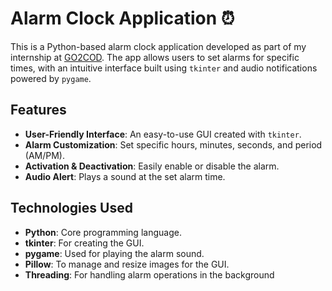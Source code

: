 # Alarm Clock Application ⏰

This is a Python-based alarm clock application developed as part of my internship at [GO2COD](https://go2cod.com.et/).
The app allows users to set alarms for specific times, with an intuitive interface built 
using `tkinter` and audio notifications powered by `pygame`.

## Features
- **User-Friendly Interface**: An easy-to-use GUI created with `tkinter`.
- **Alarm Customization**: Set specific hours, minutes, seconds, and period (AM/PM).
- **Activation & Deactivation**: Easily enable or disable the alarm.
- **Audio Alert**: Plays a sound at the set alarm time.

## Technologies Used
- **Python**: Core programming language.
- **tkinter**: For creating the GUI.
- **pygame**: Used for playing the alarm sound.
- **Pillow**: To manage and resize images for the GUI.
- **Threading**: For handling alarm operations in the background
